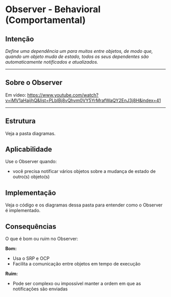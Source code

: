 # Observer - Behavioral (Comportamental)

## Intenção

_Define uma dependência um para muitos entre objetos, de modo que, quando um objeto muda de estado, todos os seus dependentes são automaticamente notificados e atualizados._

---

## Sobre o Observer

Em vídeo: https://www.youtube.com/watch?v=iMV1aHaijhQ&list=PLbIBj8vQhvm0VY5YrMrafWaQY2EnJ3j8H&index=41

---

## Estrutura

Veja a pasta diagramas.

## Aplicabilidade

Use o Observer quando:

- você precisa notificar vários objetos sobre a mudança de estado de outro(s) objeto(s)

## Implementação

Veja o código e os diagramas dessa pasta para entender como o Observer é implementado.

## Consequências

O que é bom ou ruim no Observer:

**Bom:**

- Usa o SRP e OCP
- Facilita a comunicação entre objetos em tempo de execução

**Ruim:**

- Pode ser complexo ou impossível manter a ordem em que as notificações são enviadas
